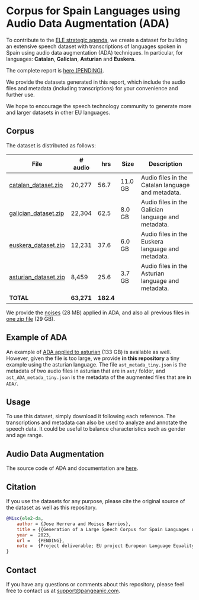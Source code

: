 # Corpus for Spain Languages using Audio Data Augmentation (ADA)

To contribute to the [ELE strategic agenda](https://european-language-equality.eu/), we create a dataset for building an extensive speech dataset with transcriptions of languages spoken in Spain using audio data augmentation (ADA) techniques. In particular, for languages: **Catalan**, **Galician**, **Asturian** and **Euskera**. 

The complete report is [here (PENDING)](https://github.com/Pangeamt/ele2-ada). 

We provide the datasets generated in this report, which include the audio files and metadata (including transcriptions) for your convenience and further use.

We hope to encourage the speech technology community to generate more and larger datasets in other EU languages.



## Corpus 

The dataset is distributed as follows:


| File                               | # audio | hrs   | Size  | Description          |
|------------------------------------|---------|-------|-------|------------------------------------|
| [catalan_dataset.zip](https://s3.eu-west-1.amazonaws.com/com.pangeanic.voice.projects/ele2-ada/catalan_dataset.zip) | 20,277  | 56.7  | 11.0 GB | Audio files in the Catalan language and metadata. |
| [galician_dataset.zip](https://s3.eu-west-1.amazonaws.com/com.pangeanic.voice.projects/ele2-ada/galician_dataset.zip) | 22,304  | 62.5  | 8.0 GB | Audio files in the Galician language and metadata.|
| [euskera_dataset.zip](https://s3.eu-west-1.amazonaws.com/com.pangeanic.voice.projects/ele2-ada/euskera_dataset.zip)  | 12,231  | 37.6  | 6.0 GB | Audio files in the Euskera language and metadata. |
| [asturian_dataset.zip](https://s3.eu-west-1.amazonaws.com/com.pangeanic.voice.projects/ele2-ada/asturian_dataset.zip) |  8,459  | 25.6  | 3.7 GB | Audio files in the Asturian language and metadata.|
| **TOTAL**                              | **63,271**  | **182.4** |                           |

We provide the [noises](https://s3.eu-west-1.amazonaws.com/com.pangeanic.voice.projects/ele2-ada/noises.zip) (28 MB) applied in ADA, and also all previous files in [one zip file](https://s3.eu-west-1.amazonaws.com/com.pangeanic.voice.projects/ele2-ada/all.zip) (29 GB). 

## Example of ADA

An example of [ADA applied to asturian](https://s3.eu-west-1.amazonaws.com/com.pangeanic.voice.projects/ele2-ada/ast_ADA.zip) (133 GB) is available as well. However, given the file is too large, we provide **in this repository** a tiny example using the asturian language. The file `ast_metada_tiny.json` is the metadata of two audio files in asturian that are in `ast/` folder, and `ast_ADA_metada_tiny.json` is the metadata of the augmented files that are in `ADA/`. 


## Usage

To use this dataset, simply download it following each reference. The transcriptions and metadata can also be used to analyze and annotate the speech data. It could be useful to balance characteristics such as gender and age range. 


## Audio Data Augmentation

The source code of ADA and documentation are [here](https://github.com/Pangeamt/ele2-ada/tree/main/da_techniques). 


## Citation
If you use the datasets for any purpose, please cite the original source of the dataset as well as this repository.



```bib
@Misc{ele2-da,
	author = {Jose Herrera and Moises Barrios},
	title =	{{Generation of a Large Speech Corpus for Spain Languages using Data Augmentation}},
	year =	2023,
	url =	{PENDING},
	note =	{Project deliverable; EU project European Language Equality (ELE); Grant Agreement no.~LC-01884166 – 101075356 ELE2},
}
```


## Contact
If you have any questions or comments about this repository, please feel free to contact us at [support@pangeanic.com](mail:support@pangeanic.com).